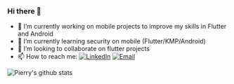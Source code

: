 ### Hi there 👋

- 🔭 I’m currently working on mobile projects to improve my skills in Flutter and Android
- 🌱 I’m currently learning security on mobile (Flutter/KMP/Android)
- 👯 I’m looking to collaborate on flutter projects
- 📫 How to reach me: <a href="https://www.linkedin.com/in/pierryborges/" target="_blank"><img alt="LinkedIn" src="https://img.shields.io/badge/LinkedIn-@Pierry-blue?style=flat&logo=linkedin"></a>
<a href="mailto:pieerry@gmail.com"><img alt="Email" src="https://img.shields.io/badge/pieerry@gmail.com-blue?style=flat&logo=gmail"></a>
</p>

![Pierry's github stats](https://github-readme-stats.vercel.app/api?username=Pierry&show_icons=true&theme=dracula)

